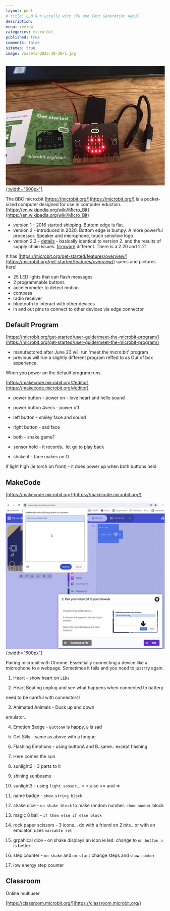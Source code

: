```yaml
---
layout: post
# title: LLM Run Locally with CPU and Text Generation WebUI 
description: 
menu: review
categories: micro:bit 
published: true 
comments: false     
sitemap: true
image: /assets/2023-10-30/1.jpg
---
```


[![alt text](/assets/2024-02-01/1.jpg "email"){:width="600px"}](/assets/2024-02-02/1.jpg)

The BBC micro:bit [https://microbit.org/](https://microbit.org/) is a pocket-sized computer designed for use in computer eduction. [https://en.wikipedia.org/wiki/Micro_Bit](https://en.wikipedia.org/wiki/Micro_Bit)


- version 1 - 2016 started shipping. Buttom edge is flat.
- version 2 -  introduced in 2020. Bottom edge is bumpy. A more powerful processor. Speaker and microphone, touch sensitive logo
- version 2.2 - [details](https://support.microbit.org/support/solutions/articles/19000132336-bbc-micro-bit-v2-interface-processor-change-v2-2-) - basically identical to version 2. and the results of supply chain issues. [firmware](https://microbit.org/get-started/user-guide/firmware/) different. There is a 2.20 and 2.21


It has [https://microbit.org/get-started/features/overview/](https://microbit.org/get-started/features/overview/) specs and pictures here!

- 25 LED lights that can flash messages 
- 2 programmable buttons
- accelerometer to detect motion
- compass 
- radio receiver
- bluetooth to interact with other devices
- in and out pins to connect to other devices via edge connector


## Default Program

[https://microbit.org/get-started/user-guide/meet-the-microbit-program/](https://microbit.org/get-started/user-guide/meet-the-microbit-program/)

- manufactored after June 23 will run 'meet the micro:bit' program
- previous will run a slightly different program reffed to as Out of box experience.

When you power on the default program runs.

[https://makecode.microbit.org/#editor](https://makecode.microbit.org/#editor)

- power button - power on - love heart and hello sound
- power button 4secs - power off

- left button - smiley face and sound
- right button - sad face

- both - snake game?

- sensor hold - it records.. let go to play back
- shake it - face makes on O

if light high (ie torch on front) - it does power up when both buttons held


## MakeCode 

[https://makecode.microbit.org/](https://makecode.microbit.org/)

[![alt text](/assets/2024-02-01/2.jpg "email"){:width="600px"}](/assets/2024-02-01/2.jpg)

Pairing micro:bit with Chrome. Essentially connecting a device like a microphone to a webpage. Sometimes it fails and you need to just try again.

1. Heart - show heart on `LEDs`

2. Heart Beating
unplug and see what happens when connected to battery

need to be careful with connectors!

3. Animated Animals - Duck up and down

emulator..

4. Emotion Badge - `ButtonA` is happy, `B` is sad 

5. Get Silly - same as above with a tongue

6. Flashing Emotions - using buttonA and B..same.. except flashing

7. Here comes the sun 

8. sunlight2 - 3 parts to it

9. shining sunbeams

10. sunlight3 - using `light sensor`... < > also <= and =>

11. name badge - `show string block`

12. shake dice - `on shake block` to make random number. `show number` block

13. magic 8 ball - `if then else if else block`

14. rock paper scissors - 3 icons... do with a friend on 2 bits.. or with an emulator. uses `variable set`

15. grpahical dice - on shake displays an icon ie led. change to `on button a` is better

16. step counter - `on shake` and `on start` change steps and `show number`

17. low energy step counter


## Classroom

Online multiuser

[https://classroom.microbit.org/](https://classroom.microbit.org/)





